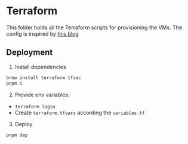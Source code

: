 # Terraform
This folder holds all the Terraform scripts for provisioning the VMs. The config is inspired by [this blog](https://olav.ninja/talos-cluster-on-proxmox-with-terraform)

## Deployment
1. Install dependencies
```bash
brew install terraform tfsec
pnpm i
```
2. Provide env variables:
  - `terraform login`
  - Create `terraform.tfvars` according the `variables.tf`
3. Deploy
```bash
pnpm dep
```
